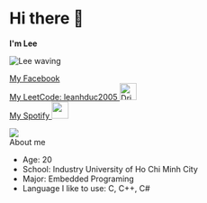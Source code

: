 <!DOCTYPE html>
<html lang="en">
<head>
    <meta charset="UTF-8">
<body>
    <h1>Hi there 👋</h1>
    <p><b>I'm Lee</b></p>
    <img src="https://tiermaker.com/images/template_images/2022/15746443/youtube-emotes-15746443/person-turquoise-waving.png" alt="Lee waving">
    <p>
        <a href="https://www.facebook.com/phanvanduc.1782005" target="_blank">My Facebook</a><br>
        <a href="https://leetcode.com/u/leanhduc2005/" target="_blank">My LeetCode: leanhduc2005 <img src="https://tiermaker.com/images/template_images/2022/15746443/youtube-emotes-15746443/face-turquoise-drinking-coffee.png" alt="Drinking coffee" width="30"></a><br>
        <a href="https://open.spotify.com/user/31wrucrefye57tu5m4rfi6n4w5c4?si=73a29f43dc7545ee" target="_blank">My Spotify <img src="https://tiermaker.com/images/template_images/2022/15746443/youtube-emotes-15746443/face-purple-wide-eyes.png" width="30"</a><br>
    </p>
    <img src="https://tiermaker.com/images/template_images/2022/15746443/youtube-emotes-15746443/face-blue-wide-eyes.png">
    <br>
    <a>About me</a>
    <ul>
        <li class="age">Age: 20</li>
        <li class="school">School: Industry University of Ho Chi Minh City</li>
        <li class="major">Major: Embedded Programing</li>
        <li class="language">Language I like to use: C, C++, C#</li>
    </ul>
</body>
</html>
